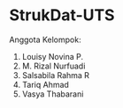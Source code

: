 # StrukDat-UTS

Anggota Kelompok:
1. Louisy Novina P.
2. M. Rizal Nurfuadi
3. Salsabila Rahma R
4. Tariq Ahmad
5. Vasya Thabarani
